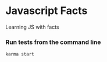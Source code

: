 Javascript Facts
================

Learning JS with facts

### Run tests from the command line

```javascript
karma start
```
